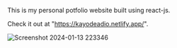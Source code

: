 This is my personal potfolio website built using react-js.

Check it out at "https://kayodeadio.netlify.app/".

![Screenshot 2024-01-13 223346](https://github.com/kylead10/react-portfolio/assets/101107354/4d300ae1-ee88-41d1-965d-136bdfe26e76)


